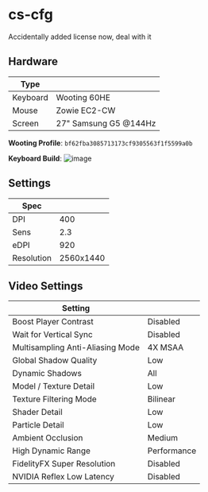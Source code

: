 # cs-cfg

Accidentally added license now, deal with it

## Hardware
| Type     |                       |
|----------|-----------------------|
| Keyboard | Wooting 60HE          |
| Mouse    | Zowie EC2-CW          |
| Screen   | 27" Samsung G5 @144Hz |

**Wooting Profile**: `bf62fba3085713173cf9305563f1f5599a0b`

**Keyboard Build**:
![image](https://github.com/user-attachments/assets/8387d510-d801-4479-ba37-fe2e9677e723)


## Settings
| Spec       |           |
|------------|-----------|
| DPI        | 400       |
| Sens       | 2.3       |
| eDPI       | 920       |
| Resolution | 2560x1440 |

## Video Settings
| Setting                          |                 |
|----------------------------------|-----------------|
| Boost Player Contrast            | Disabled        |
| Wait for Vertical Sync           | Disabled        |
| Multisampling Anti-Aliasing Mode | 4X MSAA         |
| Global Shadow Quality            | Low             |
| Dynamic Shadows                  | All             |
| Model / Texture Detail           | Low             |
| Texture Filtering Mode           | Bilinear        |
| Shader Detail                    | Low             |
| Particle Detail                  | Low             |
| Ambient Occlusion                | Medium          |
| High Dynamic Range               | Performance     |
| FidelityFX Super Resolution      | Disabled        |
| NVIDIA Reflex Low Latency        | Disabled        |
